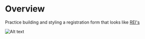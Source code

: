 # Overview
Practice building and styling a registration form that looks like [REI's](https://www.rei.com/yaRegistration?toUrl=/)

![Alt text](./assets/image.png)